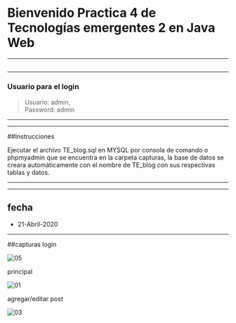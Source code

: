 # Bienvenido Practica 4 de Tecnologías emergentes 2 en Java Web
----
##

----
### Usuario para el login

> Usuario: admin,   
> Password: admin
----

----

##Instrucciones

Ejecutar el archivo TE_blog.sql en MYSQL por consola de comando o phpmyadmin
que se encuentra en la carpeta capturas, 
la base de datos se creara automáticamente 
con el nombre de TE_blog con sus respectivas tablas y datos.

----


----
## fecha
* 21-Abril-2020 

----
##capturas
 login

![05](https://user-images.githubusercontent.com/56971398/82599987-2c048d80-9b7b-11ea-99c1-3f52e8f44182.png)

principal

![01](https://user-images.githubusercontent.com/56971398/82600250-a208f480-9b7b-11ea-816b-c879bacc8c88.png)


agregar/editar post

![03](https://user-images.githubusercontent.com/56971398/82600500-00ce6e00-9b7c-11ea-8d49-23a2bbb8f2b2.png)




